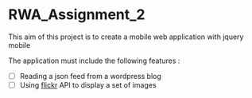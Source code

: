 # RWA_Assignment_2

This aim of this project is to create a mobile web application with jquery mobile

The application must include the following features : 

- [ ] Reading a json feed from a wordpress blog
- [ ] Using [flickr](https://www.flickr.com) API to display a set of images
